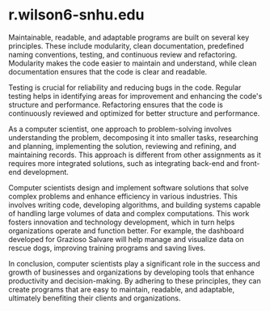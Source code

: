 # r.wilson6-snhu.edu
Maintainable, readable, and adaptable programs are built on several key principles. These include modularity, clean documentation, predefined naming conventions, testing, and continuous review and refactoring. Modularity makes the code easier to maintain and understand, while clean documentation ensures that the code is clear and readable.

Testing is crucial for reliability and reducing bugs in the code. Regular testing helps in identifying areas for improvement and enhancing the code's structure and performance. Refactoring ensures that the code is continuously reviewed and optimized for better structure and performance.

As a computer scientist, one approach to problem-solving involves understanding the problem, decomposing it into smaller tasks, researching and planning, implementing the solution, reviewing and refining, and maintaining records. This approach is different from other assignments as it requires more integrated solutions, such as integrating back-end and front-end development.

Computer scientists design and implement software solutions that solve complex problems and enhance efficiency in various industries. This involves writing code, developing algorithms, and building systems capable of handling large volumes of data and complex computations. This work fosters innovation and technology development, which in turn helps organizations operate and function better. For example, the dashboard developed for Grazioso Salvare will help manage and visualize data on rescue dogs, improving training programs and saving lives.

In conclusion, computer scientists play a significant role in the success and growth of businesses and organizations by developing tools that enhance productivity and decision-making. By adhering to these principles, they can create programs that are easy to maintain, readable, and adaptable, ultimately benefiting their clients and organizations.
